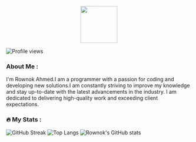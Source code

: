 <div id="header" align="center">
  <img src="https://media.giphy.com/media/M9gbBd9nbDrOTu1Mqx/giphy.gif" width="100"/>
</div>

![Profile views](https://gpvc.arturio.dev/rownok860)

### About Me :
<p>
I'm Rownok Ahmed.I am a programmer with a passion for coding and developing new solutions.I am constantly striving to improve my knowledge and stay up-to-date with the latest advancements in the industry. I am dedicated to delivering high-quality work and exceeding client expectations.</p>


### :fire: My Stats :
![GitHub Streak](http://github-readme-streak-stats.herokuapp.com?user=rownok860)
![Top Langs](https://github-readme-stats.vercel.app/api/top-langs/?username=rownok860)
![Rownok's GitHub stats](https://github-readme-stats.vercel.app/api?username=rownok860&show_icons=true)
